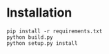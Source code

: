 # Installation
    
    pip install -r requirements.txt
    python build.py
    python setup.py install

